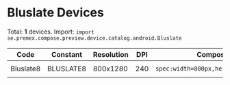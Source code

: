 # Bluslate Devices

Total: **1** devices. Import: `import se.premex.compose.preview.device.catalog.android.Bluslate`

| Code | Constant | Resolution | DPI | Compose Spec | Preview Usage |
|------|----------|------------|-----|-------------|---------------|
| Bluslate8 | BLUSLATE8 | 800x1280 | 240 | `spec:width=800px,height=1280px,dpi=240` | `@Preview(device = Bluslate.BLUSLATE8)` |

<!-- Generated automatically. Do not edit manually. -->
